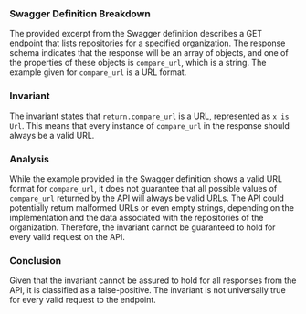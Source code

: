 ### Swagger Definition Breakdown
The provided excerpt from the Swagger definition describes a GET endpoint that lists repositories for a specified organization. The response schema indicates that the response will be an array of objects, and one of the properties of these objects is `compare_url`, which is a string. The example given for `compare_url` is a URL format.

### Invariant
The invariant states that `return.compare_url` is a URL, represented as `x is Url`. This means that every instance of `compare_url` in the response should always be a valid URL.

### Analysis
While the example provided in the Swagger definition shows a valid URL format for `compare_url`, it does not guarantee that all possible values of `compare_url` returned by the API will always be valid URLs. The API could potentially return malformed URLs or even empty strings, depending on the implementation and the data associated with the repositories of the organization. Therefore, the invariant cannot be guaranteed to hold for every valid request on the API.

### Conclusion
Given that the invariant cannot be assured to hold for all responses from the API, it is classified as a false-positive. The invariant is not universally true for every valid request to the endpoint.
